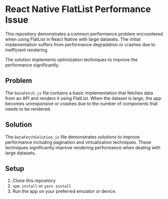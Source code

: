# React Native FlatList Performance Issue

This repository demonstrates a common performance problem encountered when using FlatList in React Native with large datasets. The initial implementation suffers from performance degradation or crashes due to inefficient rendering.

The solution implements optimization techniques to improve the performance significantly.

## Problem

The `DataFetch.js` file contains a basic implementation that fetches data from an API and renders it using FlatList.  When the dataset is large, the app becomes unresponsive or crashes due to the number of components that needs to be rendered. 

## Solution

The `DataFetchSolution.js` file demonstrates solutions to improve performance including pagination and virtualization techniques. These techniques significantly improve rendering performance when dealing with large datasets.

## Setup

1. Clone this repository
2. `npm install` or `yarn install`
3. Run the app on your preferred emulator or device.